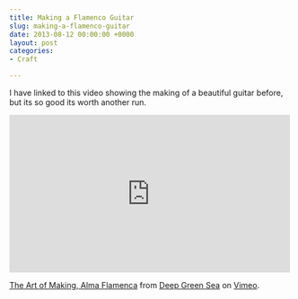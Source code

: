 ```yaml
---
title: Making a Flamenco Guitar
slug: making-a-flamenco-guitar
date: 2013-08-12 00:00:00 +0000
layout: post
categories: 
- Craft

---
```

I have linked to this video showing the making of a beautiful guitar before, but its so good its worth another run.
<div class="flex-video widescreen vimeo">
<iframe src="https://player.vimeo.com/video/43005056?color=ffffff&amp;title=0&amp;byline=0&amp;portrait=0" width="500" height="281" frameborder="0" webkitallowfullscreen mozallowfullscreen allowfullscreen></iframe> <p><a href="https://vimeo.com/43005056">The Art of Making, Alma Flamenca</a> from <a href="https://vimeo.com/deepgreensea">Deep Green Sea</a> on <a href="https://vimeo.com">Vimeo</a>.</p>
</div>
